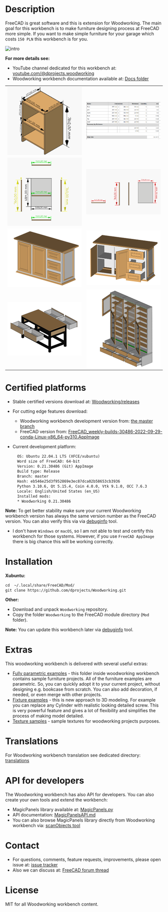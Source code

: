 # Description

FreeCAD is great software and this is extension for Woodworking. The main goal for this workbench is to make furniture designing process at FreeCAD more simple. If you want to make simple furniture for your garage which costs `150 PLN` this workbench is for you.

![intro](https://raw.githubusercontent.com/dprojects/Woodworking/master/Screenshots/intro.gif)

**For more details see:** 
* YouTube channel dedicated for this workbench at: [youtube.com/@dprojects.woodworking](https://www.youtube.com/@dprojects.woodworking/videos)
* Woodworking workbench documentation available at: [Docs folder](https://github.com/dprojects/Woodworking/tree/master/Docs)

|   |   |
|---|---|
| [![c1r1](https://raw.githubusercontent.com/dprojects/Woodworking/master/Screenshots/matrix/c1r1.png)](https://raw.githubusercontent.com/dprojects/Woodworking/master/Screenshots/matrix/c1r1.png) | [![c2r1](https://raw.githubusercontent.com/dprojects/Woodworking/master/Screenshots/matrix/c2r1.png)](https://raw.githubusercontent.com/dprojects/Woodworking/master/Screenshots/matrix/c2r1.png) |
| [![c1r2](https://raw.githubusercontent.com/dprojects/Woodworking/master/Screenshots/matrix/c1r2.png)](https://raw.githubusercontent.com/dprojects/Woodworking/master/Screenshots/matrix/c1r2.png) | [![c2r2](https://raw.githubusercontent.com/dprojects/Woodworking/master/Screenshots/matrix/c2r2.png)](https://raw.githubusercontent.com/dprojects/Woodworking/master/Screenshots/matrix/c2r2.png) |
| [![c1r3](https://raw.githubusercontent.com/dprojects/Woodworking/master/Screenshots/matrix/c1r3.png)](https://raw.githubusercontent.com/dprojects/Woodworking/master/Screenshots/matrix/c1r3.png) | [![c2r3](https://raw.githubusercontent.com/dprojects/Woodworking/master/Screenshots/matrix/c2r3.png)](https://raw.githubusercontent.com/dprojects/Woodworking/master/Screenshots/matrix/c2r3.png) |
| [![c1r4](https://raw.githubusercontent.com/dprojects/Woodworking/master/Screenshots/matrix/c1r4.png)](https://raw.githubusercontent.com/dprojects/Woodworking/master/Screenshots/matrix/c1r4.png) | [![c2r4](https://raw.githubusercontent.com/dprojects/Woodworking/master/Screenshots/matrix/c2r4.png)](https://raw.githubusercontent.com/dprojects/Woodworking/master/Screenshots/matrix/c2r4.png) |

# Certified platforms

* Stable certified versions download at: [Woodworking/releases](https://github.com/dprojects/Woodworking/releases)
* For cutting edge features download:
	* Woodworking workbench development version from: [the master branch](https://github.com/dprojects/Woodworking/archive/refs/heads/master.zip)
	* FreeCAD version from: [FreeCAD_weekly-builds-30486-2022-09-29-conda-Linux-x86_64-py310.AppImage](https://github.com/FreeCAD/FreeCAD-Bundle/releases/download/weekly-builds/FreeCAD_weekly-builds-30486-2022-09-29-conda-Linux-x86_64-py310.AppImage)

* Current development platform:

		OS: Ubuntu 22.04.1 LTS (XFCE/xubuntu)
		Word size of FreeCAD: 64-bit
		Version: 0.21.30486 (Git) AppImage
		Build type: Release
		Branch: master
		Hash: eb546e25d3f952869e3ec87dca02b58653cb3936
		Python 3.10.6, Qt 5.15.4, Coin 4.0.0, Vtk 9.1.0, OCC 7.6.3
		Locale: English/United States (en_US)
		Installed mods: 
		* Woodworking 0.21.30486

**Note:** To get better stability make sure your current Woodworking workbench version has always the same version number as the FreeCAD version. You can also verify this via via [debuginfo](https://github.com/dprojects/Woodworking/tree/master/Docs#debuginfo) tool. 

* I don't have `Windows` or `macOS`, so I am not able to test and certify this workbench for those systems. However, if you use `FreeCAD AppImage` there is big chance this will be working correctly.

# Installation

**Xubuntu:**

	cd  ~/.local/share/FreeCAD/Mod/
	git clone https://github.com/dprojects/Woodworking.git

**Other:**

* Download and unpack `Woodworking` repository.
* Copy the folder `Woodworking` to the FreeCAD module directory (`Mod` folder).

**Note:** You can update this workbench later via [debuginfo](https://github.com/dprojects/Woodworking/tree/master/Docs#debuginfo) tool.

# Extras

This woodworking workbench is delivered with several useful extras:

* [Fully parametric examples](https://github.com/dprojects/Woodworking/tree/master/Examples/Parametric) - this folder inside woodworking workbench contains sample furniture projects. All of the furniture examples are parametric. So, you can quickly adopt it to your current project, without designing e.g. bookcase from scratch. You can also add decoration, if needed, or even merge with other projects.
* [Fixture examples](https://github.com/dprojects/Woodworking/tree/master/Examples/Fixture) - this is new approach to 3D modeling. For example you can replace any Cylinder with realistic looking detailed screw. This is very powerful feature and gives a lot of flexibility and simplifies the process of making model detailed.
* [Texture samples](https://commons.wikimedia.org/w/index.php?title=Special:ListFiles/Dprojects&ilshowall=1) - sample textures for woodworking projects purposes.

# Translations

For Woodworking workbench translation see dedicated directory: [translations](https://github.com/dprojects/Woodworking/tree/master/translations)

# API for developers

The Woodworking workbench has also API for developers. You can also create your own tools and extend the workbench: 
* MagicPanels library available at: [MagicPanels.py](https://raw.githubusercontent.com/dprojects/Woodworking/master/Tools/MagicPanels/MagicPanels.py)
* API documentation: [MagicPanelsAPI.md](https://github.com/dprojects/Woodworking/blob/master/Docs/MagicPanelsAPI.md)
* You can also browse MagicPanels library directly from Woodworking workbench via: [scanObjects tool](https://github.com/dprojects/Woodworking/tree/master/Docs#scanobjects)

# Contact

* For questions, comments, feature requests, improvements, please open issue at: [issue tracker](https://github.com/dprojects/Woodworking/issues)
* Also we can discuss at: [FreeCAD forum thread](https://forum.freecadweb.org/viewtopic.php?f=3&t=8247)

# License

MIT for all Woodworking workbench content.
